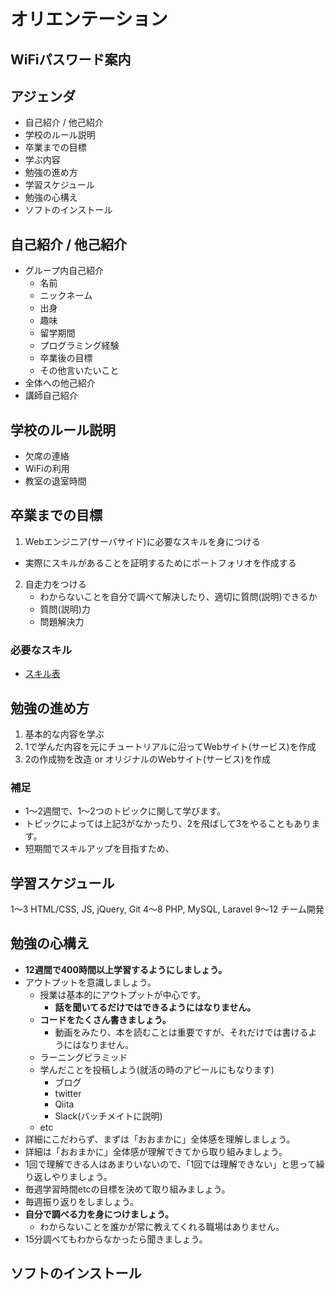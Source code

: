 # オリエンテーション

## WiFiパスワード案内

## アジェンダ
- 自己紹介 / 他己紹介
- 学校のルール説明
- 卒業までの目標
- 学ぶ内容
- 勉強の進め方
- 学習スケジュール
- 勉強の心構え
- ソフトのインストール


## 自己紹介 / 他己紹介
- グループ内自己紹介
  - 名前
  - ニックネーム
  - 出身
  - 趣味
  - 留学期間
  - プログラミング経験
  - 卒業後の目標
  - その他言いたいこと
- 全体への他己紹介
- 講師自己紹介

## 学校のルール説明
- 欠席の連絡
- WiFiの利用
- 教室の退室時間

## 卒業までの目標
1. Webエンジニア(サーバサイド)に必要なスキルを身につける
  - 実際にスキルがあることを証明するためにポートフォリオを作成する
2. 自走力をつける
   - わからないことを自分で調べて解決したり、適切に質問(説明)できるか
    - 質問(説明)力
    - 問題解決力


### 必要なスキル
- [スキル表]()

## 勉強の進め方
1. 基本的な内容を学ぶ
2. 1で学んだ内容を元にチュートリアルに沿ってWebサイト(サービス)を作成
3. 2の作成物を改造 or オリジナルのWebサイト(サービス)を作成

### 補足
- 1〜2週間で、1〜2つのトピックに関して学びます。
- トピックによっては上記3がなかったり、2を飛ばして3をやることもあります。
- 短期間でスキルアップを目指すため、


## 学習スケジュール
1〜3 HTML/CSS, JS, jQuery, Git
4〜8 PHP, MySQL, Laravel
9〜12 チーム開発

## 勉強の心構え
- **12週間で400時間以上学習するようにしましょう。**
- アウトプットを意識しましょう。
  - 授業は基本的にアウトプットが中心です。
    - **話を聞いてるだけではできるようにはなりません。**
  - **コードをたくさん書きましょう。**
    - 動画をみたり、本を読むことは重要ですが、それだけでは書けるようにはなりません。
  - ラーニングピラミッド
  - 学んだことを投稿しよう(就活の時のアピールにもなります)
    - ブログ
    - twitter
    - Qiita
    - Slack(バッチメイトに説明)
  - etc
- 詳細にこだわらず、まずは「おおまかに」全体感を理解しましょう。
- 詳細は「おおまかに」全体感が理解できてから取り組みましょう。
- 1回で理解できる人はあまりいないので、「1回では理解できない」と思って繰り返しやりましょう。
- 毎週学習時間etcの目標を決めて取り組みましょう。
- 毎週振り返りをしましょう。
- **自分で調べる力を身につけましょう。**
  - わからないことを誰かが常に教えてくれる職場はありません。
- 15分調べてもわからなかったら聞きましょう。


## ソフトのインストール
